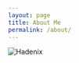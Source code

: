 ```yaml
---
layout: page
title: About Me
permalink: /about/
---
```


![Hadenix](https://avatars1.githubusercontent.com/u/23193304?s=460&v=4)
